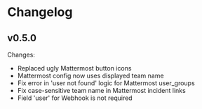 # Changelog

## v0.5.0
Changes:
- Replaced ugly Mattermost button icons
- Mattermost config now uses displayed team name
- Fix error in 'user not found' logic for Mattermost user_groups
- Fix case-sensitive team name in Mattermost incident links
- Field 'user' for Webhook is not required
